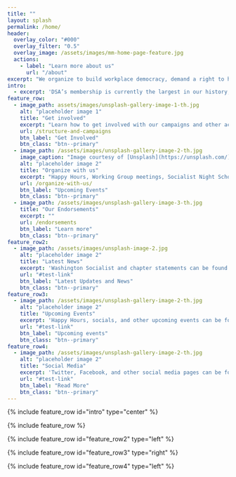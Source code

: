 ```yaml
---
title: ""
layout: splash
permalink: /home/
header:
  overlay_color: "#000"
  overlay_filter: "0.5"
  overlay_image: /assets/images/mm-home-page-feature.jpg
  actions:
    - label: "Learn more about us"
      url: "/about"
excerpt: "We organize to build workplace democracy, demand a right to housing, confront immigration detention profiteers, stand up to Amazon, ensure a just transition, and fight fascism."
intro:
  - excerpt: 'DSA’s membership is currently the largest in our history, with approximately 50,000 national members and growing every day. Our organization is ever-evolving to confront the challenges presented by capitalism, fascism, and systemic inequality.'
feature_row:
  - image_path: assets/images/unsplash-gallery-image-1-th.jpg
    alt: "placeholder image 1"
    title: "Get involved"
    excerpt: "Learn how to get involved with our campaigns and other actions."
    url: /structure-and-campaigns
    btn_label: "Get Involved"
    btn_class: "btn--primary"
  - image_path: /assets/images/unsplash-gallery-image-2-th.jpg
    image_caption: "Image courtesy of [Unsplash](https://unsplash.com/)"
    alt: "placeholder image 2"
    title: "Organize with us"
    excerpt: "Happy Hours, Working Group meetings, Socialist Night Schools - look through our upcoming events."
    url: /organize-with-us/
    btn_label: "Upcoming Events"
    btn_class: "btn--primary"
  - image_path: /assets/images/unsplash-gallery-image-3-th.jpg
    title: "Our Endorsements"
    excerpt: ""
    url: /endorsements
    btn_label: "Learn more"
    btn_class: "btn--primary"
feature_row2:
  - image_path: /assets/images/unsplash-image-2.jpg
    alt: "placeholder image 2"
    title: "Latest News"
    excerpt: 'Washington Socialist and chapter statements can be found here.'
    url: "#test-link"
    btn_label: "Latest Updates and News"
    btn_class: "btn--primary"
feature_row3:
  - image_path: /assets/images/unsplash-gallery-image-2-th.jpg
    alt: "placeholder image 2"
    title: "Upcoming Events"
    excerpt: 'Happy Hours, socials, and other upcoming events can be found through this link.'
    url: "#test-link"
    btn_label: "Upcoming events"
    btn_class: "btn--primary"
feature_row4:
  - image_path: /assets/images/unsplash-gallery-image-2-th.jpg
    alt: "placeholder image 2"
    title: "Social Media"
    excerpt: 'Twitter, Facebook, and other social media pages can be found here.'
    url: "#test-link"
    btn_label: "Read More"
    btn_class: "btn--primary"
---
```


{% include feature_row id="intro" type="center" %}

{% include feature_row %}

{% include feature_row id="feature_row2" type="left" %}

{% include feature_row id="feature_row3" type="right" %}

{% include feature_row id="feature_row4" type="left" %}
